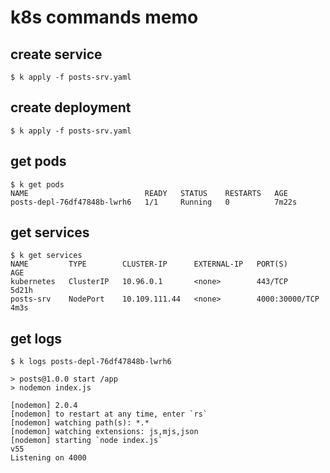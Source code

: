 # k8s commands memo

## create service
```
$ k apply -f posts-srv.yaml
```

## create deployment
```
$ k apply -f posts-srv.yaml
```

## get pods
```
$ k get pods
NAME                          READY   STATUS    RESTARTS   AGE
posts-depl-76df47848b-lwrh6   1/1     Running   0          7m22s
```

## get services
```
$ k get services
NAME         TYPE        CLUSTER-IP      EXTERNAL-IP   PORT(S)          AGE
kubernetes   ClusterIP   10.96.0.1       <none>        443/TCP          5d21h
posts-srv    NodePort    10.109.111.44   <none>        4000:30000/TCP   4m3s
```

## get logs
```
$ k logs posts-depl-76df47848b-lwrh6

> posts@1.0.0 start /app
> nodemon index.js

[nodemon] 2.0.4
[nodemon] to restart at any time, enter `rs`
[nodemon] watching path(s): *.*
[nodemon] watching extensions: js,mjs,json
[nodemon] starting `node index.js`
v55
Listening on 4000
```

